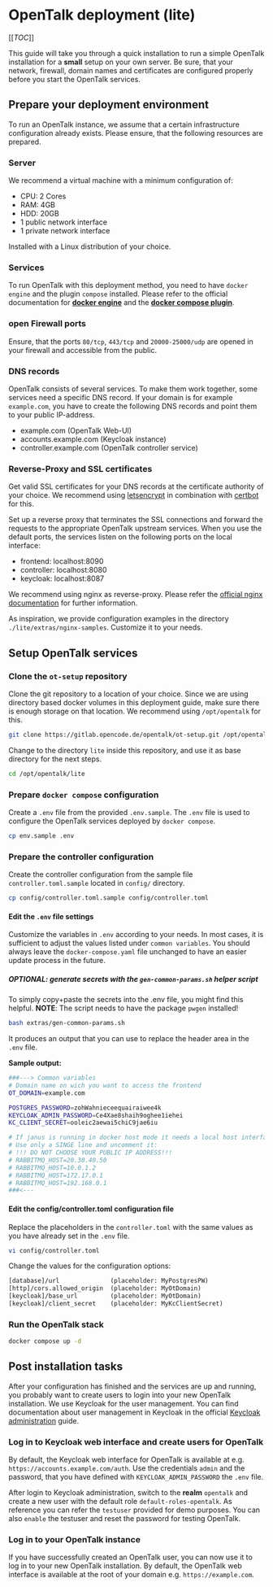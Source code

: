 # OpenTalk deployment (lite)

[[_TOC_]]

This guide will take you through a quick installation to run a simple OpenTalk installation for a **small** setup on your own server. Be sure, that your network, firewall, domain names and certificates are configured properly before you start the OpenTalk services.

## Prepare your deployment environment

To run an OpenTalk instance, we assume that a certain infrastructure configuration already exists.
Please ensure, that the following resources are prepared.

### Server

We recommend a virtual machine with a minimum configuration of:

- CPU: 2 Cores
- RAM: 4GB
- HDD: 20GB
- 1 public network interface
- 1 private network interface

Installed with a Linux distribution of your choice.

### Services

To run OpenTalk with this deployment method, you need to have `docker engine` and the plugin `compose` installed.
Please refer to the official documentation for **[docker engine](https://docs.docker.com/engine/install)** and the **[docker compose plugin](https://docs.docker.com/compose/install/linux)**.

### open Firewall ports

Ensure, that the ports `80/tcp`, `443/tcp` and `20000-25000/udp` are opened in your firewall and accessible from the public.

### DNS records

OpenTalk consists of several services. To make them work together, some services need a specific DNS record.
If your domain is for example `example.com`, you have to create the following DNS records and point them to your public IP-address.

- example.com (OpenTalk Web-UI)
- accounts.example.com (Keycloak instance)
- controller.example.com (OpenTalk controller service)

### Reverse-Proxy and SSL certificates

Get valid SSL certificates for your DNS records at the certificate authority of your choice. We recommend using [letsencrypt](https://letsencrypt.org/) in combination with [certbot](https://certbot.eff.org/) for this.

Set up a reverse proxy that terminates the SSL connections and forward the requests to the appropriate OpenTalk upstream services.
When you use the default ports, the services listen on the following ports on the local interface:

- frontend:    localhost:8090
- controller:  localhost:8080
- keycloak:    localhost:8087

We recommend using nginx as reverse-proxy. Please refer the [official nginx documentation](https://docs.nginx.com/nginx/admin-guide/web-server/reverse-proxy/) for further information.

As inspiration, we provide configuration examples in the directory `./lite/extras/nginx-samples`. Customize it to your needs.

## Setup OpenTalk services

### Clone the `ot-setup` repository

Clone the git repository to a location of your choice. Since we are using directory based docker volumes in this deployment guide, make sure there is enough storage on that location.
We recommend using `/opt/opentalk` for this.

```bash
git clone https://gitlab.opencode.de/opentalk/ot-setup.git /opt/opentalk
```

Change to the directory `lite` inside this repository, and use it as base directory for the next steps.

```bash
cd /opt/opentalk/lite
```

### Prepare `docker compose` configuration

Create a `.env` file from the provided `.env.sample`. The `.env` file is used to configure the OpenTalk services deployed by `docker compose`.

```bash
cp env.sample .env
```

### Prepare the controller configuration

Create the controller configuration from the sample file `controller.toml.sample` located in `config/` directory.

```bash
cp config/controller.toml.sample config/controller.toml
```

#### Edit the `.env` file settings

Customize the variables in `.env` according to your needs. In most cases, it is sufficient to adjust the values listed under `common variables`. You should always leave the `docker-compose.yaml` file unchanged to have an easier update process in the future.

##### OPTIONAL: generate secrets with the `gen-common-params.sh` helper script

To simply copy+paste the secrets into the .env file, you might find this helpful.
**NOTE**: The script needs to have the package `pwgen` installed!

```bash
bash extras/gen-common-params.sh
```

It produces an output that you can use to replace the header area in the `.env` file.

**Sample output:**

```bash
###---> Common variables
# Domain name on wich you want to access the frontend
OT_DOMAIN=example.com

POSTGRES_PASSWORD=zohWahnieceequairaiwee4k
KEYCLOAK_ADMIN_PASSWORD=Ce4Xae8shaih9oghee1iehei
KC_CLIENT_SECRET=ooleic2aewai5chiC9jae6iu 

# If janus is running in docker host mode it needs a local host interface for rabbitmq to connect.
# Use only a SINGE line and uncomment it:
# !!! DO NOT CHOOSE YOUR PUBLIC IP ADDRESS!!!
# RABBITMQ_HOST=20.30.40.50
# RABBITMQ_HOST=10.0.1.2
# RABBITMQ_HOST=172.17.0.1
# RABBITMQ_HOST=192.168.0.1
###<---
```

#### Edit the config/controller.toml configuration file

Replace the placeholders in the `controller.toml` with the same values as you have already set in the `.env` file.

```bash
vi config/controller.toml
```

Change the values for the configuration options:

```txt
[database]/url              (placeholder: MyPostgresPW)
[http]/cors.allowed_origin  (placeholder: MyOtDomain)
[keycloak]/base_url         (placeholder: MyOtDomain)
[keycloak]/client_secret    (placeholder: MyKcClientSecret)
```

### Run the OpenTalk stack

```bash
docker compose up -d
```

## Post installation tasks

After your configuration has finished and the services are up and running, you probably want to create users to login into your new OpenTalk installation. We use Keycloak for the user management. You can find documentation about user management in Keycloak in the official [Keycloak administration](https://www.keycloak.org/docs/latest/server_admin/#assembly-managing-users_server_administration_guide) guide.

### Log in to Keycloak web interface and create users for OpenTalk

By default, the Keycloak web interface for OpenTalk is available at e.g. `https://accounts.example.com/auth`.
Use the credentials `admin` and the password, that you have defined with `KEYCLOAK_ADMIN_PASSWORD` the `.env` file.

After login to Keycloak administration, switch to the **realm** `opentalk` and create a new user with the default role `default-roles-opentalk`. As reference you can refer the `testuser` provided for demo purposes. You can also `enable` the testuser and reset the password for testing OpenTalk.

### Log in to your OpenTalk instance

If you have successfully created an OpenTalk user, you can now use it to log in to your new OpenTalk installation.
By default, the OpenTalk web interface is available at the root of your domain e.g. `https://example.com`.
